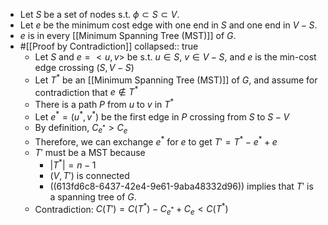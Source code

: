 - Let $S$ be a set of nodes s.t. $\phi \subset S \subset V$.
- Let $e$ be the minimum cost edge with one end in $S$ and one end in $V - S$.
- $e$ is in every [[Minimum Spanning Tree (MST)]] of $G$.
- #[[Proof by Contradiction]]
  collapsed:: true
	- Let $S$ and $e = <u,v>$ be s.t. $u \in S$, $v \in V-S$, and $e$ is the min-cost edge crossing $(S, V-S)$
	- Let $T^*$ be an [[Minimum Spanning Tree (MST)]] of $G$, and assume for contradiction that $e \notin T^*$
	- There is a path $P$ from $u$ to $v$ in $T^*$
	- Let $e^* = (u^*, v^*)$ be the first edge in $P$ crossing from $S$ to $S-V$
	- By definition, $C_{e^*} > C_e$
	- Therefore, we can exchange $e^*$ for $e$ to get $T' = T^* - e^* + e$
	- $T'$ must be a MST because
		- $|T^*| = n-1$
		- $(V, T')$ is connected
		- ((613fd6c8-6437-42e4-9e61-9aba48332d96)) implies that $T'$ is a spanning tree of $G$.
	- Contradiction: $C(T') = C(T^*) - C_{e^*} + C_e < C(T^*)$